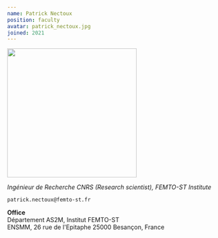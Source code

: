 ```yaml
---
name: Patrick Nectoux
position: faculty
avatar: patrick_nectoux.jpg
joined: 2021
---
```


<img width="300" src="{{site.baseurl}}/images/people/{{page.avatar}}" data-action="zoom">

_Ingénieur de Recherche CNRS (Research scientist), FEMTO-ST Institute_<br>


<i class="fa fa-envelope-o"></i> `patrick.nectoux@femto-st.fr` <br>
<!-- <i class="fa fa-bar-chart-o" /> [Google Scholar](https://scholar.google.com/citations?user=jnST06UAAAAJ) <br>
<i class="fa fa-github" /> [Github](https://github.com/jjau) <br>
<i class="fa fa-twitter" /> [Twitter](https://twitter.com/jjtokyo) <br> -->


**Office**<br>
Département AS2M, Institut FEMTO-ST <br>
ENSMM, 26 rue de l'Epitaphe
25000 Besançon, France

